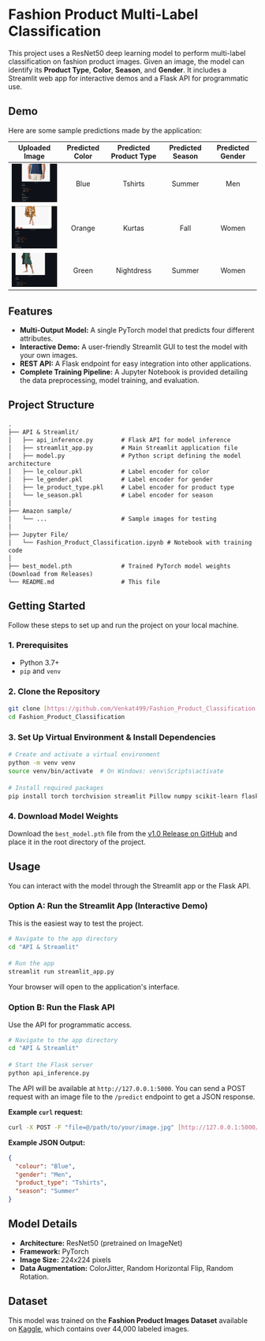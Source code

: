 # Fashion Product Multi-Label Classification

This project uses a ResNet50 deep learning model to perform multi-label classification on fashion product images. Given an image, the model can identify its **Product Type**, **Color**, **Season**, and **Gender**. It includes a Streamlit web app for interactive demos and a Flask API for programmatic use.

## Demo

Here are some sample predictions made by the application:

| Uploaded Image | Predicted Color | Predicted Product Type | Predicted Season | Predicted Gender |
|:--------------:|:---------------:|:----------------------:|:----------------:|:----------------:|
| <img src="https://raw.githubusercontent.com/Venkat499/Fashion_Product_Classification/main/Amazon%20sample/blue_men.png" width="150"> | Blue | Tshirts | Summer | Men |
| <img src="https://raw.githubusercontent.com/Venkat499/Fashion_Product_Classification/main/Amazon%20sample/orange.png" width="150"> | Orange | Kurtas | Fall | Women |
| <img src="https://raw.githubusercontent.com/Venkat499/Fashion_Product_Classification/main/Amazon%20sample/GREEN_women.png" width="150"> | Green | Nightdress | Summer | Women |

## Features
- **Multi-Output Model:** A single PyTorch model that predicts four different attributes.
- **Interactive Demo:** A user-friendly Streamlit GUI to test the model with your own images.
- **REST API:** A Flask endpoint for easy integration into other applications.
- **Complete Training Pipeline:** A Jupyter Notebook is provided detailing the data preprocessing, model training, and evaluation.

## Project Structure
```
.
├── API & Streamlit/
│   ├── api_inference.py        # Flask API for model inference
│   ├── streamlit_app.py        # Main Streamlit application file
│   ├── model.py                # Python script defining the model architecture
│   ├── le_colour.pkl           # Label encoder for color
│   ├── le_gender.pkl           # Label encoder for gender
│   ├── le_product_type.pkl     # Label encoder for product type
│   └── le_season.pkl           # Label encoder for season
│
├── Amazon sample/
│   └── ...                     # Sample images for testing
│
├── Jupyter File/
│   └── Fashion_Product_Classification.ipynb # Notebook with training code
│
├── best_model.pth              # Trained PyTorch model weights (Download from Releases)
└── README.md                   # This file
```

## Getting Started

Follow these steps to set up and run the project on your local machine.

### 1. Prerequisites
- Python 3.7+
- `pip` and `venv`

### 2. Clone the Repository
```bash
git clone [https://github.com/Venkat499/Fashion_Product_Classification.git](https://github.com/Venkat499/Fashion_Product_Classification.git)
cd Fashion_Product_Classification
```

### 3. Set Up Virtual Environment & Install Dependencies
```bash
# Create and activate a virtual environment
python -m venv venv
source venv/bin/activate  # On Windows: venv\Scripts\activate

# Install required packages
pip install torch torchvision streamlit Pillow numpy scikit-learn flask
```

### 4. Download Model Weights
Download the `best_model.pth` file from the [v1.0 Release on GitHub](https://github.com/Venkat499/Fashion_Product_Classification/releases/tag/codemonk_1.1) and place it in the root directory of the project.

## Usage

You can interact with the model through the Streamlit app or the Flask API.

### Option A: Run the Streamlit App (Interactive Demo)
This is the easiest way to test the project.
```bash
# Navigate to the app directory
cd "API & Streamlit"

# Run the app
streamlit run streamlit_app.py
```
Your browser will open to the application's interface.

### Option B: Run the Flask API
Use the API for programmatic access.
```bash
# Navigate to the app directory
cd "API & Streamlit"

# Start the Flask server
python api_inference.py
```
The API will be available at `http://127.0.0.1:5000`. You can send a POST request with an image file to the `/predict` endpoint to get a JSON response.

**Example `curl` request:**
```bash
curl -X POST -F "file=@/path/to/your/image.jpg" [http://127.0.0.1:5000/predict](http://127.0.0.1:5000/predict)
```

**Example JSON Output:**
```json
{
  "colour": "Blue",
  "gender": "Men",
  "product_type": "Tshirts",
  "season": "Summer"
}
```

## Model Details
- **Architecture:** ResNet50 (pretrained on ImageNet)
- **Framework:** PyTorch
- **Image Size:** 224x224 pixels
- **Data Augmentation:** ColorJitter, Random Horizontal Flip, Random Rotation.

## Dataset
This model was trained on the **Fashion Product Images Dataset** available on [Kaggle](https://www.kaggle.com/datasets/paramaggarwal/fashion-product-images-dataset), which contains over 44,000 labeled images.
